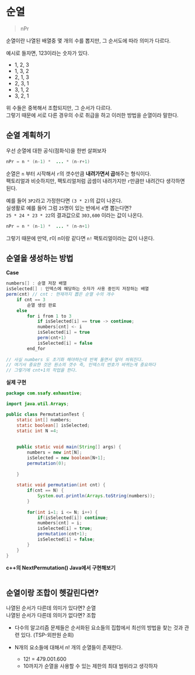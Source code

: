 # 순열 
> nPr      
   
순열이란 나열된 배열중 몇 개의 수를 뽑지만, 그 순서도에 따라 의미가 다르다.   
   
예시로 들자면, 123이라는 숫자가 있다.   

* 1, 2, 3
* 1, 3, 2
* 2, 1, 3
* 2, 3, 1
* 3, 1, 2
* 3, 2, 1
   
위 수들은 중복해서 조합되지만, 그 순서가 다르다.    
그렇기 때문에 서로 다른 경우의 수로 취급을 하고 이러한 방법을 순열이라 말한다.   
   
## 순열 계획하기   
우선 순열에 대한 공식(점화식)을 한번 살펴보자      
```java
nPr = n * (n-1) *  ... * (n-r+1)
```
순열은 `n` 부터 시작해서 `r`의 갯수만큼 **내려가면서 곱**해주는 형식이다.       
팩토리얼과 비슷하지만, 팩토리얼처럼 곱셈이 내려가지만 `r`만큼만 내려간다 생각하면 된다.    
  
예를 들어 `3P2`라고 가정한다면 `(3 * 2)`의 값이 나온다.   
실생활로 예를 들어 그럼 `25`명이 있는 반에서 `4`명 뽑는다면?  
`25 * 24 * 23 * 22`의 결과값으로 `303,600` 이라는 값이 나온다.            
    
```java   
nPr = n * (n-1) *  ... * (n-n+1)  
```  
그렇기 때문에 만약, r이 n이랑 같다면 `n!` 팩토리얼이라는 값이 나온다.      
       
## 순열을 생성하는 방법

**Case**
```java
numbers[] : 순열 저장 배열 
isSelected[] : 인덱스에 해당하는 숫자가 사용 중인지 저장하는 배열  
perm(cnt) // cnt : 현재까지 뽑은 순열 수의 개수  
    if cnt == 3
        순열 생성 완료 
    else
        for i from 1 to 3
            if isSelected[i] == true -> continue;
            numbers[cnt] <- i
            isSelected[i] = true
            perm(cnt+1)
            isSelected[i] = false
        end_for
            
// 사실 numbers 도 초기화 해야하는데 반복 돌면서 덮어 씌워진다.            
// 여기서 중요한 것은 원소의 갯수 즉, 인덱스의 번호가 바뀌는게 중요하다
// 그렇기에 cnt+1의 작업을 한다.   
```
    
**실제 구현**   
```java
package com.ssafy.exhaustive;

import java.util.Arrays;

public class PermutationTest {
	static int[] numbers;
	static boolean[] isSelected;
	static int N =4;
	
	
	public static void main(String[] args) {
		numbers = new int[N];
		isSelected = new boolean[N+1];
		permutation(0);
		
	}
	
	static void permutation(int cnt) {
		if(cnt == N) {
			System.out.println(Arrays.toString(numbers));
		}
		
		for(int i=1; i <= N; i++) {
			if(isSelected[i]) continue;
			numbers[cnt] = i; 
			isSelected[i] = true;
			permutation(cnt+1);
			isSelected[i] = false;
		}
	}
}
```

**c++의 NextPermutation() Java에서 구현해보기**   
```java
```

## 순열이랑 조합이 헷갈린다면?     
나열된 순서가 다른데 의미가 있다면? 순열      
나열된 순서가 다른데 의미가 없다면? 조합           
    
* 다수의 알고리즘 문제들은 순서화된 요소들의 집합에서 최선의 방법을 찾는 것과 관련 있다. (TSP-외판원 순회)        
    
* N개의 요소들에 대해서 n! 개의 순열들이 존재한다.  
  * 12! = 479.001.600     
  * 10까지가 순열을 사용할 수 있는 제한의 최대 범위라고 생각하자           
